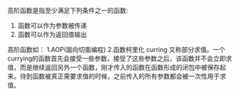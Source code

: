 高阶函数是指至少满足下列条件之一的函数:
1. 函数可以作为参数被传递
2. 函数可以作为返回值输出

高阶函数如：
1.AOP(面向切面编程)
2.函数柯里化
curring 又称部分求值。一个currying的函数首先会接受一些参数，接受了这些参数之后，该函数并不会立即求值，而是继续返回另外一个函数，刚才传入的函数在函数形成的闭包中被保存起来。待到函数被真正需要求值的时候，之前传入的所有参数都会被一次性用于求值。




